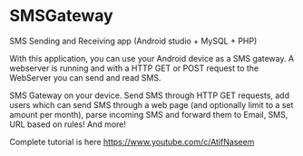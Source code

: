 # SMSGateway
SMS Sending and Receiving app (Android studio + MySQL + PHP)


With this application, you can use your Android device as a SMS gateway. A webserver is running and with a HTTP GET or POST request to the WebServer you can send and read SMS.

SMS Gateway on your device. Send SMS through HTTP GET requests, add users which can send SMS through a web page (and optionally limit to a set amount per month), parse incoming SMS and forward them to Email, SMS, URL based on rules! And more!

Complete tutorial is here
https://www.youtube.com/c/AtifNaseem
